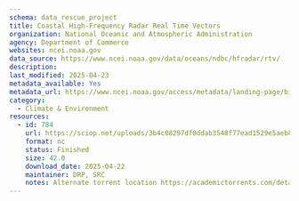 ```yaml
---
schema: data_rescue_project 
title: Coastal High-Frequency Radar Real Time Vectors
organization: National Oceanic and Atmospheric Administration
agency: Department of Commerce
websites: ncei.noaa.gov
data_source: https://www.ncei.noaa.gov/data/oceans/ndbc/hfradar/rtv/
description: 
last_modified: 2025-04-23
metadata_available: Yes
metadata_url: https://www.ncei.noaa.gov/access/metadata/landing-page/bin/iso?id=gov.noaa.nodcIOOS-HFRadarRTVector
category:
  - Climate & Environment 
resources:
  - id: 784
    url: https://sciop.net/uploads/3b4c08297df0ddab3548f77ead1529e5aeb82734
    format: nc
    status: Finished
    size: 42.0
    download_date: 2025-04-22
    maintainer: DRP, SRC
    notes: Alternate torrent location https://academictorrents.com/details/3b4c08297df0ddab3548f77ead1529e5aeb82734
---
```

